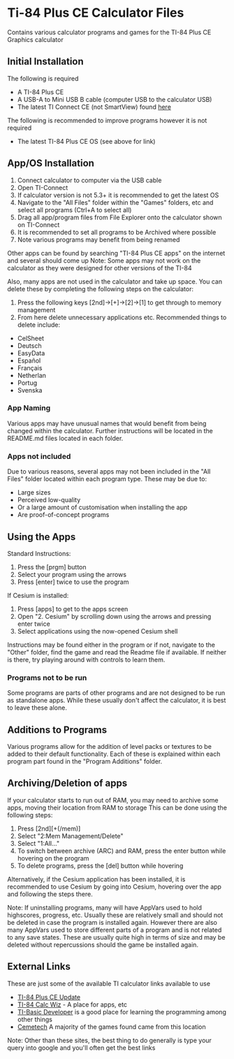 # Ti-84 Plus CE Calculator Files

Contains various calculator programs and games for the TI-84 Plus CE Graphics calculator

## Initial Installation
The following is required
* A TI-84 Plus CE
* A USB-A to Mini USB B cable (computer USB to the calculator USB)
* The latest TI Connect CE (not SmartView) found [here](https://education.ti.com/en/software/update/84-ce-software-update)

The following is recommended to improve programs however it is not required
* The latest TI-84 Plus CE OS (see above for link)

## App/OS Installation
1. Connect calculator to computer via the USB cable
2. Open TI-Connect
3. If calculator version is not 5.3+ it is recommended to get the latest OS
4. Navigate to the "All Files" folder within the "Games" folders, etc and select all programs (Ctrl+A to select all)
5. Drag all app/program files from File Explorer onto the calculator shown on TI-Connect
5. It is recommended to set all programs to be Archived where possible
6. Note various programs may benefit from being renamed

Other apps can be found by searching "TI-84 Plus CE apps" on the internet and several should come up
Note: Some apps may not work on the calculator as they were designed for other versions of the TI-84

Also, many apps are not used in the calculator and take up space. You can delete these by completing the following steps on the calculator:
1. Press the following keys \[2nd]→\[+]→\[2]→\[1] to get through to memory management
2. From here delete unnecessary applications etc. Recommended things to delete include:
* CelSheet
* Deutsch
* EasyData
* Español
* Français
* Netherlan
* Portug
* Svenska

### App Naming
Various apps may have unusual names that would benefit from being changed within the calculator. Further instructions will be located in the README.md files located in each folder.

### Apps not included
Due to various reasons, several apps may not been included in the "All Files" folder located within each program type. These may be due to:
* Large sizes
* Perceived low-quality
* Or a large amount of customisation when installing the app
* Are proof-of-concept programs

## Using the Apps
Standard Instructions:
1. Press the \[prgm] button
2. Select your program using the arrows
3. Press \[enter] twice to use the program

If Cesium is installed:
1. Press \[apps] to get to the apps screen
2. Open "2. Cesium" by scrolling down using the arrows and pressing enter twice
3. Select applications using the now-opened Cesium shell

Instructions may be found either in the program or if not, navigate to the "Other" folder, find the game and read the Readme file if available. If neither is there, try playing around with controls to learn them.

### Programs not to be run
Some programs are parts of other programs and are not designed to be run as standalone apps. While these usually don't affect the calculator, it is best to leave these alone.

## Additions to Programs
Various programs allow for the addition of level packs or textures to be added to their default functionality. Each of these is explained within each program part found in the "Program Additions" folder.

## Archiving/Deletion of apps
If your calculator starts to run out of RAM, you may need to archive some apps, moving their location from RAM to storage
This can be done using the following steps:
1. Press \[2nd]\[+(/mem)]
2. Select "2:Mem Management/Delete"
3. Select "1:All..."
4. To switch between archive (ARC) and RAM, press the enter button while hovering on the program
5. To delete programs, press the \[del] button while hovering

Alternatively, if the Cesium application has been installed, it is recommended to use Cesium by going into Cesium, hovering over the app and following the steps there.

Note: If uninstalling programs, many will have AppVars used to hold highscores, progress, etc. Usually these are relatively small and should not be deleted in case the program is installed again. However there are also many AppVars used to store different parts of a program and is not related to any save states. These are usually quite high in terms of size and may be deleted without repercussions should the game be installed again.

## External Links
These are just some of the available TI calculator links available to use
* [TI-84 Plus CE Update](https://education.ti.com/en/software/update/84-ce-software-update)
* [TI-84 Calc Wiz](https://www.ti84calcwiz.com/) - A place for apps, etc
* [TI-Basic Developer](http://tibasicdev.wikidot.com) is a good place for learning the programming among other things
* [Cemetech](https://www.cemetech.net/programs/84pce/asm/games/) A majority of the games found came from this location

Note: Other than these sites, the best thing to do generally is type your query into google and you'll often get the best links

